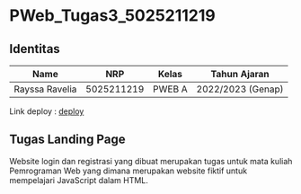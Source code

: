 # PWeb_Tugas3_5025211219

## Identitas
| Name           | NRP        | Kelas     | Tahun Ajaran      |
| ---            | ---        | ----------|---                |
| Rayssa Ravelia | 5025211219 |PWEB A     | 2022/2023 (Genap) |

Link deploy : [deploy](https://login-regist.vercel.app/)

## Tugas Landing Page
Website login dan registrasi yang dibuat merupakan tugas untuk mata kuliah Pemrograman Web yang dimana merupakan website fiktif untuk mempelajari JavaScript dalam HTML.
